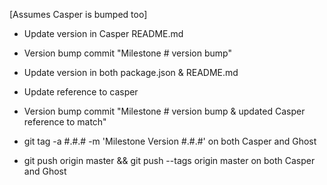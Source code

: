 [Assumes Casper is bumped too]

* Update version in Casper README.md 
* Version bump commit "Milestone # version bump"

* Update version in both package.json & README.md
* Update reference to casper
* Version bump commit "Milestone # version bump & updated Casper reference to match"

* git tag -a #.#.# -m 'Milestone Version #.#.#' on both Casper and Ghost
* git push origin master && git push --tags origin master on both Casper and Ghost